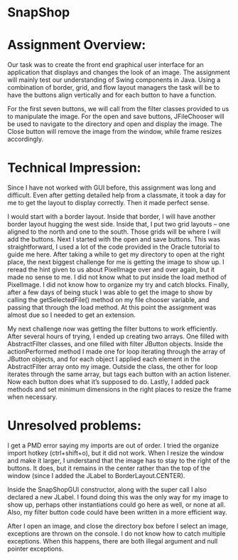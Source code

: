 # SnapShop


# Assignment Overview:
Our task was to create the front end graphical user interface for an application that displays and changes the look of an image. The assignment will mainly test our understanding of Swing components in Java. Using a combination of border, grid, and flow layout managers the task will be to have the buttons align vertically and for each button to have a function.  

For the first seven buttons, we will call from the filter classes provided to us to manipulate the image. For the open and save buttons, JFileChooser will be used to navigate to the directory and open and display the image. The Close button will remove the image from the window, while frame resizes accordingly.


# Technical Impression:
Since I have not worked with GUI before, this assignment was long and difficult. Even after getting detailed help from a classmate, it took a day for me to get the layout to display correctly. Then it made perfect sense. 

I would start with a border layout. Inside that border, I will have another border layout hugging the west side. Inside that, I put two grid layouts – one aligned to the north and one to the south. Those grids will be where I will add the buttons. Next I started with the open and save buttons. This was straightforward, I used a lot of the code provided in the Oracle tutorial to guide me here. After taking a while to get my directory to open at the right place, the next biggest challenge for me is getting the image to show up. I reread the hint given to us about PixelImage over and over again, but it made no sense to me. I did not know what to put inside the load method of PixelImage. I did not know how to organize my try and catch blocks. Finally, after a few days of being stuck I was able to get the image to show by calling the getSelectedFile() method on my file chooser variable, and passing that through the load method. At this point the assignment was almost due so I needed to get an extension. 

My next challenge now was getting the filter buttons to work efficiently. After several hours of trying, I ended up creating two arrays. One filled with AbstractFilter classes, and one filled with filter JButton objects. Inside the actionPerformed method I made one for loop iterating through the array of JButton objects, and for each object I applied each element in the AbstractFilter array onto my image. Outside the class, the other for loop iterates through the same array, but tags each button with an action listener. Now each button does what it’s supposed to do. Lastly, I added pack methods and set minimum dimensions in the right places to resize the frame when necessary.


# Unresolved problems:
I get a PMD error saying my imports are out of order. I tried the organize import hotkey (ctrl+shift+o), but it did not work. When I resize the window and make it larger, I understand that the image has to stay to the right of the buttons. It does, but it remains in the center rather than the top of the window (since I added the JLabel to BorderLayout.CENTER). 

Inside the SnapShopGUI constructor, along with the super call I also declared a new JLabel. I found doing this was the only way for my image to show up, perhaps other instantiations could go here as well, or none at all. Also, my filter button code could have been written in a more efficient way.  

After I open an image, and close the directory box before I select an image, exceptions are thrown on the console. I do not know how to catch multiple exceptions. When this happens, there are both illegal argument and null pointer exceptions. 



